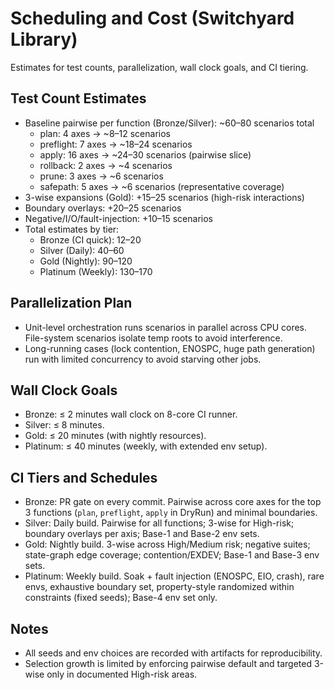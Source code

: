 # Scheduling and Cost (Switchyard Library)

Estimates for test counts, parallelization, wall clock goals, and CI tiering.

## Test Count Estimates

- Baseline pairwise per function (Bronze/Silver): ~60–80 scenarios total
  - plan: 4 axes → ~8–12 scenarios
  - preflight: 7 axes → ~18–24 scenarios
  - apply: 16 axes → ~24–30 scenarios (pairwise slice)
  - rollback: 2 axes → ~4 scenarios
  - prune: 3 axes → ~6 scenarios
  - safepath: 5 axes → ~6 scenarios (representative coverage)
- 3-wise expansions (Gold): +15–25 scenarios (high-risk interactions)
- Boundary overlays: +20–25 scenarios
- Negative/I/O/fault-injection: +10–15 scenarios
- Total estimates by tier:
  - Bronze (CI quick): 12–20
  - Silver (Daily): 40–60
  - Gold (Nightly): 90–120
  - Platinum (Weekly): 130–170

## Parallelization Plan

- Unit-level orchestration runs scenarios in parallel across CPU cores. File-system scenarios isolate temp roots to avoid interference.
- Long-running cases (lock contention, ENOSPC, huge path generation) run with limited concurrency to avoid starving other jobs.

## Wall Clock Goals

- Bronze: ≤ 2 minutes wall clock on 8-core CI runner.
- Silver: ≤ 8 minutes.
- Gold: ≤ 20 minutes (with nightly resources).
- Platinum: ≤ 40 minutes (weekly, with extended env setup).

## CI Tiers and Schedules

- Bronze: PR gate on every commit. Pairwise across core axes for the top 3 functions (`plan`, `preflight`, `apply` in DryRun) and minimal boundaries.
- Silver: Daily build. Pairwise for all functions; 3-wise for High-risk; boundary overlays per axis; Base-1 and Base-2 env sets.
- Gold: Nightly build. 3-wise across High/Medium risk; negative suites; state-graph edge coverage; contention/EXDEV; Base-1 and Base-3 env sets.
- Platinum: Weekly build. Soak + fault injection (ENOSPC, EIO, crash), rare envs, exhaustive boundary set, property-style randomized within constraints (fixed seeds); Base-4 env set only.

## Notes

- All seeds and env choices are recorded with artifacts for reproducibility.
- Selection growth is limited by enforcing pairwise default and targeted 3-wise only in documented High-risk areas.
